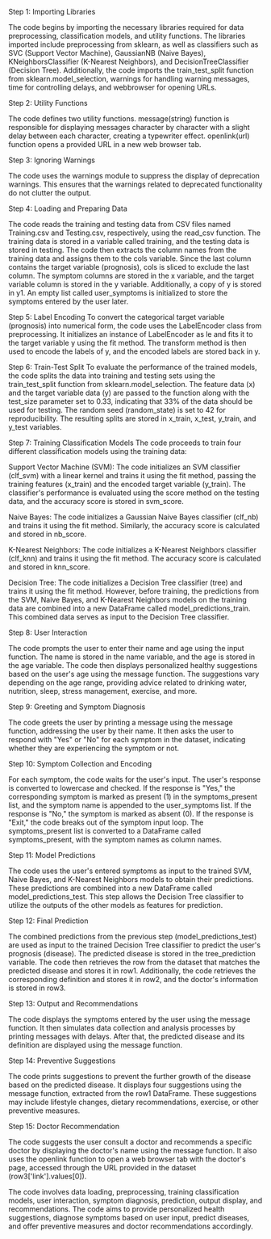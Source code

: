 Step 1: Importing Libraries

The code begins by importing the necessary libraries required for data preprocessing, classification models, and utility functions. The libraries imported include preprocessing from sklearn, as well as classifiers such as SVC (Support Vector Machine), GaussianNB (Naive Bayes), KNeighborsClassifier (K-Nearest Neighbors), and DecisionTreeClassifier (Decision Tree). Additionally, the code imports the train_test_split function from sklearn.model_selection, warnings for handling warning messages, time for controlling delays, and webbrowser for opening URLs.

        
Step 2: Utility Functions

The code defines two utility functions.
message(string) function is responsible for displaying messages character by character with a slight delay between each character, creating a typewriter effect.
openlink(url) function opens a provided URL in a new web browser tab.


Step 3: Ignoring Warnings

The code uses the warnings module to suppress the display of deprecation warnings. This ensures that the warnings related to deprecated functionality do not clutter the output.


Step 4: Loading and Preparing Data

The code reads the training and testing data from CSV files named Training.csv and Testing.csv, respectively, using the read_csv function. The training data is stored in a variable called training, and the testing data is stored in testing. The code then extracts the column names from the training data and assigns them to the cols variable. Since the last column contains the target variable (prognosis), cols is sliced to exclude the last column. The symptom columns are stored in the x variable, and the target variable column is stored in the y variable. Additionally, a copy of y is stored in y1. An empty list called user_symptoms is initialized to store the symptoms entered by the user later.


Step 5: Label Encoding
To convert the categorical target variable (prognosis) into numerical form, the code uses the LabelEncoder class from preprocessing. It initializes an instance of LabelEncoder as le and fits it to the target variable y using the fit method. The transform method is then used to encode the labels of y, and the encoded labels are stored back in y.


Step 6: Train-Test Split
To evaluate the performance of the trained models, the code splits the data into training and testing sets using the train_test_split function from sklearn.model_selection. The feature data (x) and the target variable data (y) are passed to the function along with the test_size parameter set to 0.33, indicating that 33% of the data should be used for testing. The random seed (random_state) is set to 42 for reproducibility. The resulting splits are stored in x_train, x_test, y_train, and y_test variables.


Step 7: Training Classification Models
The code proceeds to train four different classification models using the training data:

Support Vector Machine (SVM): The code initializes an SVM classifier (clf_svm) with a linear kernel and trains it using the fit method, passing the training features (x_train) and the encoded target variable (y_train). The classifier's performance is evaluated using the score method on the testing data, and the accuracy score is stored in svm_score.

Naive Bayes: The code initializes a Gaussian Naive Bayes classifier (clf_nb) and trains it using the fit method. Similarly, the accuracy score is calculated and stored in nb_score.

K-Nearest Neighbors: The code initializes a K-Nearest Neighbors classifier (clf_knn) and trains it using the fit method. The accuracy score is calculated and stored in knn_score.

Decision Tree: The code initializes a Decision Tree classifier (tree) and trains it using the fit method. However, before training, the predictions from the SVM, Naive Bayes, and K-Nearest Neighbors models on the training data are combined into a new DataFrame called model_predictions_train. This combined data serves as input to the Decision Tree classifier.


Step 8: User Interaction

The code prompts the user to enter their name and age using the input function. The name is stored in the name variable, and the age is stored in the age variable. The code then displays personalized healthy suggestions based on the user's age using the message function. The suggestions vary depending on the age range, providing advice related to drinking water, nutrition, sleep, stress management, exercise, and more.


Step 9: Greeting and Symptom Diagnosis

The code greets the user by printing a message using the message function, addressing the user by their name. It then asks the user to respond with "Yes" or "No" for each symptom in the dataset, indicating whether they are experiencing the symptom or not.


Step 10: Symptom Collection and Encoding

For each symptom, the code waits for the user's input. The user's response is converted to lowercase and checked. If the response is "Yes," the corresponding symptom is marked as present (1) in the symptoms_present list, and the symptom name is appended to the user_symptoms list. If the response is "No," the symptom is marked as absent (0). If the response is "Exit," the code breaks out of the symptom input loop. The symptoms_present list is converted to a DataFrame called symptoms_present, with the symptom names as column names.


Step 11: Model Predictions

The code uses the user's entered symptoms as input to the trained SVM, Naive Bayes, and K-Nearest Neighbors models to obtain their predictions. These predictions are combined into a new DataFrame called model_predictions_test. This step allows the Decision Tree classifier to utilize the outputs of the other models as features for prediction.


Step 12: Final Prediction

The combined predictions from the previous step (model_predictions_test) are used as input to the trained Decision Tree classifier to predict the user's prognosis (disease). The predicted disease is stored in the tree_prediction variable. The code then retrieves the row from the dataset that matches the predicted disease and stores it in row1. Additionally, the code retrieves the corresponding definition and stores it in row2, and the doctor's information is stored in row3.


Step 13: Output and Recommendations

The code displays the symptoms entered by the user using the message function. It then simulates data collection and analysis processes by printing messages with delays. After that, the predicted disease and its definition are displayed using the message function.


Step 14: Preventive Suggestions

The code prints suggestions to prevent the further growth of the disease based on the predicted disease. It displays four suggestions using the message function, extracted from the row1 DataFrame. These suggestions may include lifestyle changes, dietary recommendations, exercise, or other preventive measures.


Step 15: Doctor Recommendation

The code suggests the user consult a doctor and recommends a specific doctor by displaying the doctor's name using the message function. It also uses the openlink function to open a web browser tab with the doctor's page, accessed through the URL provided in the dataset (row3['link'].values[0]).


The code involves data loading, preprocessing, training classification models, user interaction, symptom diagnosis, prediction, output display, and recommendations. The code aims to provide personalized health suggestions, diagnose symptoms based on user input, predict diseases, and offer preventive measures and doctor recommendations accordingly.
